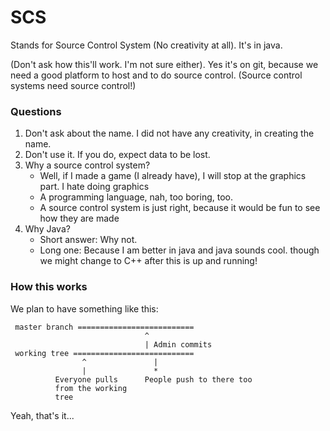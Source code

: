 SCS
========
Stands for Source Control System (No creativity at all). It's in java.


(Don't ask how this'll work. I'm not sure either). Yes it's on git,
because we need a good platform to host and to do source control.
(Source control systems need source control!)

### Questions
1. Don't ask about the name. I did not have any creativity, in creating the name.
2. Don't use it. If you do, expect data to be lost.
3. Why a source control system?
    - Well, if I made a game (I already have), I will stop at the graphics part. I hate doing graphics
    - A programming language, nah, too boring, too.
    - A source control system is just right, because it would be fun to see how
    they are made
4. Why Java?
    - Short answer: Why not.
    - Long one: Because I am better in java and java sounds cool.
    though we might change to C++ after this is up and running!

### How this works

We plan to have something like this:


```
 master branch ==========================
                              ^
                              | Admin commits
 working tree ===========================
                ^               |
                |               *
          Everyone pulls      People push to there too
          from the working
          tree
```
Yeah, that's it...
